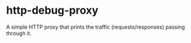 # http-debug-proxy

A simple HTTP proxy that prints the traffic (requests/responses) passing through it.
